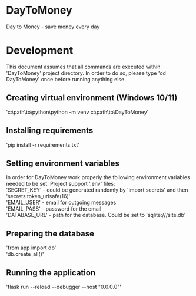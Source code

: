 # DayToMoney
Day to Money - save money every day

# Development

This document assumes that all commands are executed within 'DayToMoney' project directory. 
In order to do so, please type 'cd DayToMoney' once before running anything else.

## Creating virtual environment (Windows 10/11)

'c:\path\to\python\python -m venv c:\path\to\DayToMoney\'

## Installing requirements

'pip install -r requirements.txt'

## Setting environment variables

In order for DayToMoney work properly the following environment variables needed to be set. Project support '.env' files:  
'SECRET_KEY' - could be generated randomly by 'import secrets' and then 'secrets.token_urlsafe(16)'  
'EMAIL_USER' - email for outgoing messages  
'EMAIL_PASS' - password for the email  
'DATABASE_URL' - path for the database. Could be set to 'sqlite:///site.db'

## Preparing the database

'from app import db'  
'db.create_all()'

## Running the application

'flask run --reload --debugger --host "0.0.0.0"'
